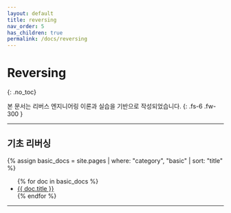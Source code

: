 ```yaml
---
layout: default
title: reversing
nav_order: 5
has_children: true
permalink: /docs/reversing
---
```


# Reversing
{: .no_toc}

본 문서는 리버스 엔지니어링 이론과 실습을 기반으로 작성되었습니다.
{: .fs-6 .fw-300 }

---

## 기초 리버싱
{% assign basic_docs = site.pages | where: "category", "basic" | sort: "title" %}
<ul>
  {% for doc in basic_docs %}
    <li><a href="{{ doc.url }}">{{ doc.title }}</a></li>
  {% endfor %}
</ul>

---
